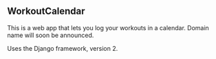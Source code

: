 ## WorkoutCalendar

This is a web app that lets you log your workouts in a calendar. Domain name will soon be announced.

Uses the Django framework, version 2. 
